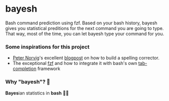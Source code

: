 # bayesh
Bash command prediction using fzf. Based on your bash history, bayesh gives you statistical preditions for the next command you are going to type. That way, most of the time, you can let bayesh type your command for you.



### Some inspirations for this project
- [Peter Norvig](https://norvig.com/)'s excellent [blogpost](https://norvig.com/spell-correct.html) on how to build a spelling corrector.
- The exceptional [fzf](https://github.com/junegunn/fzf) and how to integrate it with bash's own [tab-completion](https://github.com/lincheney/fzf-tab-completion) framework

### Why "bayesh"? 👀
**Bayes**ian statistics in **bash** 🤷‍♂️